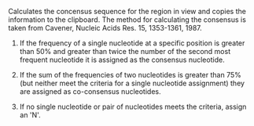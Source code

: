 Calculates the concensus sequence for the region in view and copies the information to the clipboard. The method for
calculating the consensus is taken from Cavener, Nucleic Acids Res. 15, 1353-1361, 1987.

1. If the frequency of a single nucleotide at a specific position is greater than 50% and greater than twice the number
   of the second most frequent nucleotide it is assigned as the consensus nucleotide.

2. If the sum of the frequencies of two nucleotides is greater than 75% (but neither meet the criteria for a single
   nucleotide assignment) they are assigned as co-consensus nucleotides.

3. If no single nucleotide or pair of nucleotides meets the criteria, assign an 'N'.

